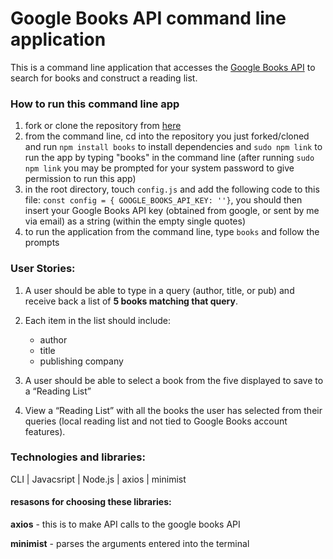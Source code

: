 # Google Books API command line application

This is a command line application that accesses the [Google Books API](https://developers.google.com/books/docs/overview) to search for books and construct a reading list. 

### How to run this command line app
1. fork or clone the repository from [here](https://github.com/erinjohnson47/8thlight-assessment)
2. from the command line, cd into the repository you just forked/cloned and run `npm install books` to install dependencies and `sudo npm link` to run the app by typing "books" in the command line (after running `sudo npm link` you may be prompted for your system password to give permission to run this app)
3. in the root directory, touch `config.js` and add the following code to this file:
`const config = {
    GOOGLE_BOOKS_API_KEY: ''}`, you should then insert your Google Books API key (obtained from google, or sent by me via email) as a string (within the empty single quotes)
4. to run the application from the command line, type `books` and follow the prompts


### User Stories:
1. A user should be able to type in a query (author, title, or pub) and receive back a list of **5 books matching that query**.

2. Each item in the list should include: 
    - author 
    - title
    - publishing company

3. A user should be able to select a book from the five displayed to save to a “Reading List”

4. View a “Reading List” with all the books the user has selected from their queries (local reading list and not tied to Google Books account features).

### Technologies and libraries:
CLI | Javacsript | Node.js | axios | minimist 

#### resasons for choosing these libraries:
**axios** - this is to make API calls to the google books API

**minimist** - parses the arguments entered into the terminal
